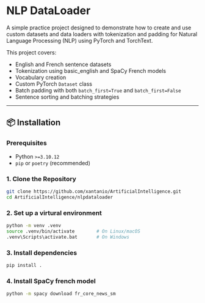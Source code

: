 # NLP DataLoader

A simple practice project designed to demonstrate how to create and use custom datasets and data loaders with tokenization and padding for Natural Language Processing (NLP) using PyTorch and TorchText.

This project covers:

- English and French sentence datasets  
- Tokenization using basic_english and SpaCy French models  
- Vocabulary creation  
- Custom PyTorch `Dataset` class  
- Batch padding with both `batch_first=True` and `batch_first=False`  
- Sentence sorting and batching strategies  

---

## 📦 Installation

### Prerequisites

- Python `>=3.10.12`
- `pip` or `poetry` (recommended)

### 1. Clone the Repository

```bash
git clone https://github.com/xantanio/ArtificialIntelligence.git
cd ArtificialIntelligence/nlpdataloader
```

### 2. Set up a virtural environment
```bash
python -m venv .venv
source .venv/bin/activate        # On Linux/macOS
.venv\Scripts\activate.bat       # On Windows
```

### 3. Install dependencies

```bash
pip install .
```

### 4. Install SpaCy french model
```bash
python -m spacy download fr_core_news_sm
```